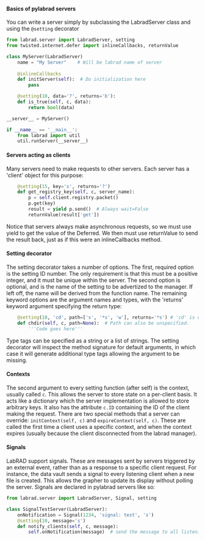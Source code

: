 #### Basics of pylabrad servers

You can write a server simply by subclassing the LabradServer class and using the `@setting` decorator

```python
from labrad.server import LabradServer, setting
from twisted.internet.defer import inlineCallbacks, returnValue

class MyServer(LabradServer)
    name = "My Server"    # Will be labrad name of server
    
    @inlineCallbacks
    def initServer(self):  # Do initialization here
        pass

    @setting(10, data='?', returns='b'):
    def is_true(self, c, data):
        return bool(data)

__server__ = MyServer()

if __name__ == '__main__':
    from labrad import util
    util.runServer(__server__)
```
#### Servers acting as clients

Many servers need to make requests to other servers.  Each server has a 'client' object for this purpose:

```python
    @setting(15, key='s', returns='?')
    def get_registry_key(self, c, server_name):
        p = self.client.registry.packet()
        p.get(key)
        result = yield p.send()  # Always wait=False
        returnValue(result['get'])
```

Notice that servers always make asynchronous requests, so we must use yield to get the value of the Deferred.  We then must use returnValue to send the result back, just as if this were an inlineCallbacks method.
#### Setting decorator

The setting decorator takes a number of options.  The first, required option is the setting ID number.  The only requirement is that this must be a positive integer, and it must be unique within the server.  The second option is optional, and is the name of the setting to be advertized to the manager.  If left off, the name will be derived from the function name.  The remaining keyword options are the argument names and types, with the 'returns' keyword argument specifying the return type:

```python
    @setting(10, 'cd', path=['s', '*s', 'w'], returns='*s') # 'cd' is optional and redundant
    def chdir(self, c, path=None):  # Path can also be unspecified.
        '''Code goes here'''
```
Type tags can be specified as a string or a list of strings.  The setting decorator will inspect the method signature for default arguments, in which case it will generate additional type tags allowing the argument to be missing.

#### Contexts

The second argument to every setting function (after self) is the context, usually called `c`.  This allows the server to store state on a per-client basis.  It acts like a dictionary which the server implementation is allowed to store arbitrary keys.  It also has the attribute `c.ID` containing the ID of the client making the request.  There are two special methods that a server can override: `initContext(self, c)` and `expireContext(self, c)`.  These are called the first time a client uses a specific context, and when the context expires (usually because the client disconnected from the labrad manager).

#### Signals

LabRAD support signals.  These are messages sent by servers triggered by an external event, rather than as a response to a specific client request.  For instance, the data vault sends a signal to every listening client when a new file is created.  This allows the grapher to update its display without polling the server.  Signals are declared in pylabrad servers like so:

```python
from labrad.server import LabradServer, Signal, setting

class SignalTestServer(LabradServer):
    onNotification = Signal(1234, 'signal: test', 's')
    @setting(10, message='s')
    def notify_clients(self, c, message):
        self.onNotification(message)  # send the message to all listening clients

